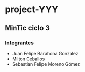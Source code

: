# project-YYY

## MinTic ciclo 3

### Integrantes

* Juan Felipe Barahona Gonzalez
* Milton Ceballos
* Sebastian Felipe Moreno Gómez
